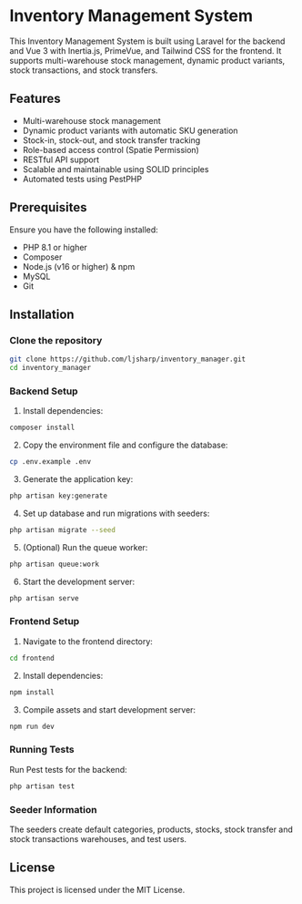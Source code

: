 # Inventory Management System

This Inventory Management System is built using Laravel for the backend and Vue 3 with Inertia.js, PrimeVue, and Tailwind CSS for the frontend. It supports multi-warehouse stock management, dynamic product variants, stock transactions, and stock transfers.

## Features

- Multi-warehouse stock management
- Dynamic product variants with automatic SKU generation
- Stock-in, stock-out, and stock transfer tracking
- Role-based access control (Spatie Permission)
- RESTful API support
- Scalable and maintainable using SOLID principles
- Automated tests using PestPHP

## Prerequisites

Ensure you have the following installed:

- PHP 8.1 or higher
- Composer
- Node.js (v16 or higher) & npm
- MySQL
- Git

## Installation

### Clone the repository

```sh
git clone https://github.com/ljsharp/inventory_manager.git
cd inventory_manager
```

### Backend Setup

1. Install dependencies:

```sh
composer install
```

2. Copy the environment file and configure the database:

```sh
cp .env.example .env
```

3. Generate the application key:

```sh
php artisan key:generate
```

4. Set up database and run migrations with seeders:

```sh
php artisan migrate --seed
```

5. (Optional) Run the queue worker:

```sh
php artisan queue:work
```

6. Start the development server:

```sh
php artisan serve
```

### Frontend Setup

1. Navigate to the frontend directory:

```sh
cd frontend
```

2. Install dependencies:

```sh
npm install
```

3. Compile assets and start development server:

```sh
npm run dev
```

### Running Tests

Run Pest tests for the backend:

```sh
php artisan test
```

### Seeder Information

The seeders create default categories, products, stocks, stock transfer and stock transactions warehouses, and test users.

## License

This project is licensed under the MIT License.
